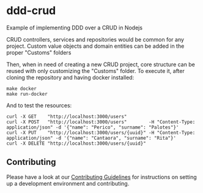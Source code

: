 # ddd-crud
Example of implementing DDD over a CRUD in Nodejs

CRUD controllers, services and repositories would be common for any project.
Custom value objects and domain entities can be added in the proper "Customs" folders

Then, when in need of creating a new CRUD project, core structure can be reused with only customizing the "Customs" folder.
To execute it, after cloning the repository and having docker installed:

```shell
make docker
make run-docker
```

And to test the resources:

```shell
curl -X GET    "http://localhost:3000/users"
curl -X POST   "http://localhost:3000/users"        -H "Content-Type: application/json" -d '{"name": "Perico", "surname": "Palotes"}'
curl -X PUT    "http://localhost:3000/users/{uuid}" -H "Content-Type: application/json" -d '{"name": "Cantaora", "surname": "Rita"}'
curl -X DELETE "http://localhost:3000/users/{uuid}"
```
## Contributing

Please have a look at our
[Contributing Guidelines](https://github.com/nmanero/ddd-crud/blob/master/docs/CONTRIBUTING.md) 
for instructions on setting up a development environment and contributing.